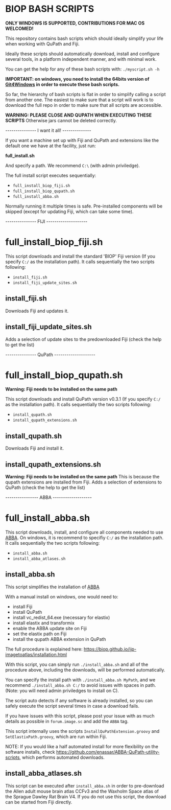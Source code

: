 # BIOP BASH SCRIPTS

**ONLY WINDOWS IS SUPPORTED, CONTRIBUTIONS FOR MAC OS WELCOMED!**

This repository contains bash scripts which should ideally simplify your life when working with QuPath and Fiji.

Ideally these scripts should automatically download, install and configure several tools, in a platform independent manner, and with minimal work.

You can get the help for any of these bash scripts with:
`./myscript.sh -h`

**IMPORTANT: on windows, you need to install the 64bits version of [Git4Windows](https://git-scm.com/download/win) in order to execute these bash scripts.**

So far, the hierarchy of bash scripts is flat in order to simplify calling a script from another one. The easiest to make sure that a script will work is to download the full repo in order to make sure that all scripts are accessible.

**WARNING: PLEASE CLOSE AND QUPATH WHEN EXECUTING THESE SCRIPTS**
Otherwise jars cannot be deleted correctly. 

--------------- I want it all! --------------

If you want a machine set up with Fiji and QuPath and extensions like the default one we have at the facility, just run:

**full_install.sh**

And specify a path. We recommend `C:\` (with admin priviledge).

The full install script executes sequentially:

- `full_install_biop_fiji.sh`
- `full_install_biop_qupath.sh`
- `full_install_abba.sh`

Normally running it multiple times is safe. Pre-installed components will be skipped (except for updating Fiji, which can take some time).

--------------- FIJI --------------------

# full_install_biop_fiji.sh

This script downloads and install the standard 'BIOP' Fiji version (If you specify `C:/` as the installation path). It calls sequentially the two scripts following:

- `install_fiji.sh`
- `install_fiji_update_sites.sh`

## install_fiji.sh

Downloads Fiji and updates it.

## install_fiji_update_sites.sh

Adds a selection of update sites to the predownloaded Fiji (check the help to get the list)

--------------- QuPath --------------------

# full_install_biop_qupath.sh

**Warning: Fiji needs to be installed on the same path**

This script downloads and install QuPath version v0.3.1 (If you specify `C:/` as the installation path). It calls sequentially the two scripts following:

- `install_qupath.sh`
- `install_qupath_extensions.sh`

## install_qupath.sh

Downloads Fiji and install it.

## install_qupath_extensions.sh
**Warning: Fiji needs to be installed on the same path**
This is because the qupath extensions are installed from Fiji.
Adds a selection of extensions to QuPath (check the help to get the list)

---------------- ABBA -------------------

# full_install_abba.sh

This script downloads, install, and configure all components needed to use [ABBA](https://biop.github.io/ijp-imagetoatlas/).
On windows, it is recommend to specifiy `C:/` as the installation path. It calls sequentially the two scripts following:

- `install_abba.sh`
- `install_abba_atlases.sh`

## install_abba.sh

This script simplifies the installation of [ABBA](https://biop.github.io/ijp-imagetoatlas/) 

With a manual install on windows, one would need to:
- install Fiji
- install QuPath
- install vc_redist_64.exe (necessary for elastix)
- install elastix and transformix
- enable the ABBA update site on Fiji
- set the elastix path on Fiji
- install the qupath ABBA extension in QuPath

The full procedure is explained here: https://biop.github.io/ijp-imagetoatlas/installation.html

With this script, you can simply run `./install_abba.sh` and all of the procedure above, including the downloads, will be performed automatically.

You can specify the install path with `./install_abba.sh MyPath`, and we recommend `./install_abba.sh C:/` to avoid issues with spaces in path. (Note: you will need admin priviledges to install on C).

The script auto detects if any software is already installed, so you can safely execute the script several times in case a download fails.

If you have issues with this script, please post your issue with as much details as possible in `forum.image.sc` and add the `ABBA` tag.

This script internally uses the scripts `InstallQuPathExtension.groovy` and `SetElastixPath.groovy`, which are run within Fiji.

NOTE: If you would like a half automated install for more flexibility on the software installs, check https://github.com/enassar/ABBA-QuPath-utility-scripts, which performs automated downloads.

## install_abba_atlases.sh

This script can be executed after `install_abba.sh` in order to pre-download the Allen adult mouse brain atlas CCFv3 and the Waxholm Space atlas of the Sprague Dawley Rat Brain V4. If you do not use this script, the download can be started from Fiji directly.

